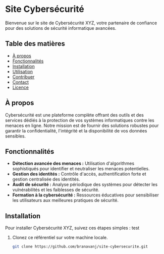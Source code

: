 #  Site Cybersécurité

Bienvenue sur le site de Cybersécurité XYZ, votre partenaire de confiance pour des solutions de sécurité informatique avancées.

## Table des matières

- [À propos](#à-propos)
- [Fonctionnalités](#fonctionnalités)
- [Installation](#installation)
- [Utilisation](#utilisation)
- [Contribuer](#contribuer)
- [Contact](#contact)
- [Licence](#licence)

## À propos

Cybersécurité est une plateforme complète offrant des outils et des services dédiés à la protection de vos systèmes informatiques contre les menaces en ligne. Notre mission est de fournir des solutions robustes pour garantir la confidentialité, l'intégrité et la disponibilité de vos données sensibles.

## Fonctionnalités

- **Détection avancée des menaces :** Utilisation d'algorithmes sophistiqués pour identifier et neutraliser les menaces potentielles.
- **Gestion des identités :** Contrôle d'accès, authentification forte et gestion centralisée des identités.
- **Audit de sécurité :** Analyse périodique des systèmes pour détecter les vulnérabilités et les faiblesses de sécurité.
- **Formation à la cybersécurité :** Ressources éducatives pour sensibiliser les utilisateurs aux meilleures pratiques de sécurité.

## Installation

Pour installer Cybersécurité XYZ, suivez ces étapes simples : test

1. Clonez ce référentiel sur votre machine locale.
   ```bash
   git clone https://github.com/branavanj/site-cybersecurite.git
